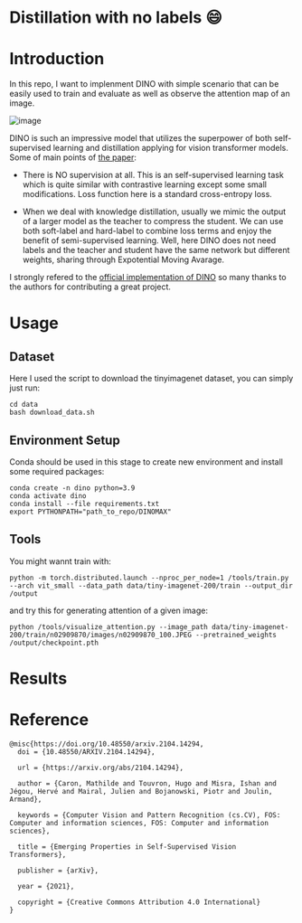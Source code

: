 Distillation with no labels :smile:
=====

# Introduction

In this repo, I want to implenment DINO with simple scenario that can be easily used to train and evaluate as well as observe the attention map of an image. 

![image](https://user-images.githubusercontent.com/61444616/180137286-6c7551a8-df35-4bd1-bacd-3b54d4618ffb.png)

DINO is such an impressive model that utilizes the superpower of both self-supervised learning and distillation applying for vision transformer models. Some of main points of [the paper](https://arxiv.org/abs/2104.14294):

- There is NO supervision at all. This is an self-supervised learning task which is quite similar with contrastive learning except some small modifications. Loss function here is a standard cross-entropy loss.

- When we deal with knowledge distillation, usually we mimic the output of a larger model as the teacher to compress the student. We can use both soft-label and hard-label to combine loss terms and enjoy the benefit of semi-supervised learning. Well, here DINO does not need labels and the teacher and student have the same network but different weights, sharing through Expotential Moving Avarage. 

I strongly refered to the [official implementation of DINO](https://github.com/facebookresearch/dino) so many thanks to the authors for contributing a great project.

# Usage 

## Dataset

Here I used the script to download the tinyimagenet dataset, you can simply just run:

```
cd data
bash download_data.sh
```

## Environment Setup

Conda should be used in this stage to create new environment and install some required packages:

```
conda create -n dino python=3.9
conda activate dino
conda install --file requirements.txt
export PYTHONPATH="path_to_repo/DINOMAX"
```

## Tools

You might wannt train with:

`python -m torch.distributed.launch --nproc_per_node=1 /tools/train.py --arch vit_small --data_path data/tiny-imagenet-200/train --output_dir /output`

and try this for generating attention of a given image:

`python /tools/visualize_attention.py --image_path data/tiny-imagenet-200/train/n02909870/images/n02909870_100.JPEG --pretrained_weights /output/checkpoint.pth`

# Results

# Reference

```
@misc{https://doi.org/10.48550/arxiv.2104.14294,
  doi = {10.48550/ARXIV.2104.14294},
  
  url = {https://arxiv.org/abs/2104.14294},
  
  author = {Caron, Mathilde and Touvron, Hugo and Misra, Ishan and Jégou, Hervé and Mairal, Julien and Bojanowski, Piotr and Joulin, Armand},
  
  keywords = {Computer Vision and Pattern Recognition (cs.CV), FOS: Computer and information sciences, FOS: Computer and information sciences},
  
  title = {Emerging Properties in Self-Supervised Vision Transformers},
  
  publisher = {arXiv},
  
  year = {2021},
  
  copyright = {Creative Commons Attribution 4.0 International}
}

```
